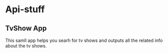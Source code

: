 # Api-stuff
## TvShow App
This samll app helps you searh for tv shows and outputs all the related info about the tv shows.
